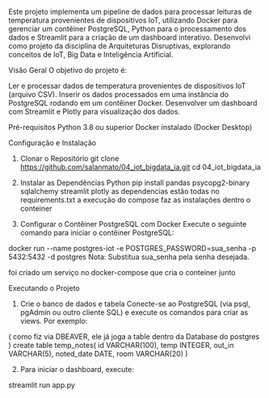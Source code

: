 Este projeto implementa um pipeline de dados para processar leituras de temperatura provenientes de dispositivos IoT, utilizando Docker para gerenciar um contêiner PostgreSQL, Python para o processamento dos dados e Streamlit para a criação de um dashboard interativo.
Desenvolvi como projeto da disciplina de Arquiteturas Disruptivas, explorando conceitos de IoT, Big Data e Inteligência Artificial.

Visão Geral
O objetivo do projeto é:

Ler e processar dados de temperatura provenientes de dispositivos IoT (arquivo CSV).
Inserir os dados processados em uma instância do PostgreSQL rodando em um contêiner Docker.
Desenvolver um dashboard com Streamlit e Plotly para visualização dos dados.

Pré-requisitos
Python 3.8 ou superior
Docker instalado (Docker Desktop)

Configuração e Instalação
1. Clonar o Repositório
git clone https://github.com/salanmato/04_iot_bigdata_ia.git
cd 04_iot_bigdata_ia

2. Instalar as Dependências Python
pip install pandas psycopg2-binary sqlalchemy streamlit plotly
as dependencias estão todas no requirements.txt  a execução do compose faz as instalações dentro o conteiner

3. Configurar o Contêiner PostgreSQL com Docker
Execute o seguinte comando para iniciar o contêiner PostgreSQL:

docker run --name postgres-iot -e POSTGRES_PASSWORD=sua_senha -p 5432:5432 -d postgres
Nota: Substitua sua_senha pela senha desejada.

foi criado um serviço no docker-compose que cria o conteiner junto 

Executando o Projeto
1. Crie o banco de dados e tabela
Conecte-se ao PostgreSQL (via psql, pgAdmin ou outro cliente SQL) e execute os comandos para criar as views. Por exemplo:

( como fiz via DBEAVER, ele já joga a table dentro da Database do postgres )
create table temp_notes(
id VARCHAR(100),
temp INTEGER,
out_in VARCHAR(5),
noted_date DATE,
room VARCHAR(20)
)


2. Para iniciar o dashboard, execute:

streamlit run app.py
